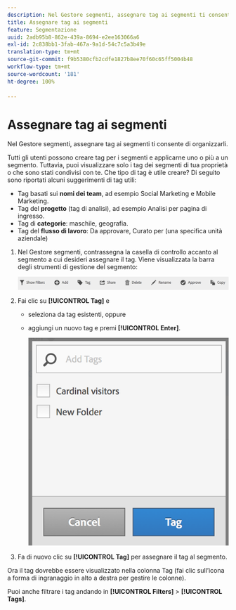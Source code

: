 ```yaml
---
description: Nel Gestore segmenti, assegnare tag ai segmenti ti consente di organizzarli.
title: Assegnare tag ai segmenti
feature: Segmentazione
uuid: 2adb95b8-862e-439a-8694-e2ee163066a6
exl-id: 2c838bb1-3fab-467a-9a1d-54c7c5a3b49e
translation-type: tm+mt
source-git-commit: f9b5380cfb2cdfe1827b8ee70f60c65ff5004b48
workflow-type: tm+mt
source-wordcount: '181'
ht-degree: 100%

---
```


# Assegnare tag ai segmenti

Nel Gestore segmenti, assegnare tag ai segmenti ti consente di organizzarli.

Tutti gli utenti possono creare tag per i segmenti e applicarne uno o più a un segmento. Tuttavia, puoi visualizzare solo i tag dei segmenti di tua proprietà o che sono stati condivisi con te. Che tipo di tag è utile creare? Di seguito sono riportati alcuni suggerimenti di tag utili:

* Tag basati sui **nomi dei team**, ad esempio Social Marketing e Mobile Marketing.
* Tag del **progetto** (tag di analisi), ad esempio Analisi per pagina di ingresso.
* Tag di **categorie**: maschile, geografia.
* Tag del **flusso di lavoro**: Da approvare, Curato per (una specifica unità aziendale)

1. Nel Gestore segmenti, contrassegna la casella di controllo accanto al segmento a cui desideri assegnare il tag. Viene visualizzata la barra degli strumenti di gestione del segmento:

   ![](assets/segment_mgmt_toolbar.png)

1. Fai clic su **[!UICONTROL Tag]** e

   * seleziona da tag esistenti, oppure
   * aggiungi un nuovo tag e premi **[!UICONTROL Enter]**.

      ![](assets/tagging_ui.png)

1. Fa di nuovo clic su **[!UICONTROL Tag]** per assegnare il tag al segmento.

Ora il tag dovrebbe essere visualizzato nella colonna Tag (fai clic sull’icona a forma di ingranaggio in alto a destra per gestire le colonne).

Puoi anche filtrare i tag andando in **[!UICONTROL Filters]** > **[!UICONTROL Tags]**.
